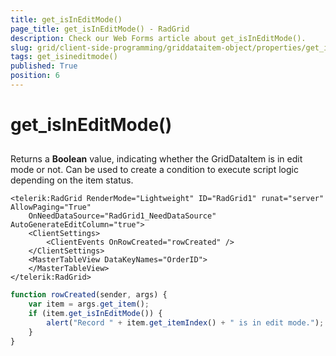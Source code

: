 ```yaml
---
title: get_isInEditMode()
page_title: get_isInEditMode() - RadGrid
description: Check our Web Forms article about get_isInEditMode().
slug: grid/client-side-programming/griddataitem-object/properties/get_isineditmode()
tags: get_isineditmode()
published: True
position: 6
---
```


# get_isInEditMode()



## 

Returns a **Boolean** value, indicating whether the GridDataItem is in edit mode or not. Can be used to create a condition to execute script logic depending on the item status.

````ASP.NET
<telerik:RadGrid RenderMode="Lightweight" ID="RadGrid1" runat="server" AllowPaging="True"
    OnNeedDataSource="RadGrid1_NeedDataSource" AutoGenerateEditColumn="true">
    <ClientSettings>
        <ClientEvents OnRowCreated="rowCreated" />
    </ClientSettings>
    <MasterTableView DataKeyNames="OrderID">
    </MasterTableView>
</telerik:RadGrid>
````



````JavaScript
function rowCreated(sender, args) {
    var item = args.get_item();
    if (item.get_isInEditMode()) {
        alert("Record " + item.get_itemIndex() + " is in edit mode.");
    }
}
````


